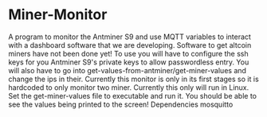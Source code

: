 # Miner-Monitor
A program to monitor the Antminer S9 and use MQTT variables to interact with a dashboard software that we are developing. Software to get altcoin miners have not been done yet! 
To use you will have to configure the ssh keys for you Antminer S9's private keys to allow passwordless entry. You will also have to go into get-values-from-antminer/get-miner-values and change the ips in their. Currently this monitor is only in its first stages so it is hardcoded to only monitor two miner. Currently this only will run in Linux. Set the get-miner-values file to executable and run it. You should be able to see the values being printed to the screen!
Dependencies
mosquitto
